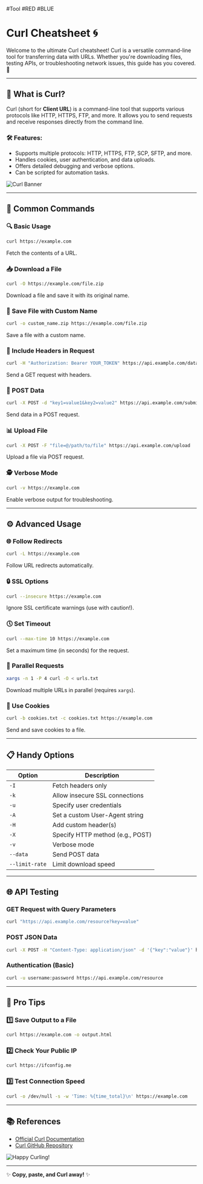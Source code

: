 #Tool #RED #BLUE
# Curl Cheatsheet 🌀

Welcome to the ultimate Curl cheatsheet! Curl is a versatile command-line tool for transferring data with URLs. Whether you're downloading files, testing APIs, or troubleshooting network issues, this guide has you covered. 🎉

---

## 🌟 What is Curl?
Curl (short for **Client URL**) is a command-line tool that supports various protocols like HTTP, HTTPS, FTP, and more. It allows you to send requests and receive responses directly from the command line.

### 🛠 Features:
- Supports multiple protocols: HTTP, HTTPS, FTP, SCP, SFTP, and more.
- Handles cookies, user authentication, and data uploads.
- Offers detailed debugging and verbose options.
- Can be scripted for automation tasks.

![Curl Banner](https://via.placeholder.com/800x200?text=Master+Curl+Like+a+Pro)  

---

## 🧰 Common Commands

### 🔍 Basic Usage
```bash
curl https://example.com
```
Fetch the contents of a URL.

### 📥 Download a File
```bash
curl -O https://example.com/file.zip
```
Download a file and save it with its original name.

### 📂 Save File with Custom Name
```bash
curl -o custom_name.zip https://example.com/file.zip
```
Save a file with a custom name.

### 🪪 Include Headers in Request
```bash
curl -H "Authorization: Bearer YOUR_TOKEN" https://api.example.com/data
```
Send a GET request with headers.

### 📨 POST Data
```bash
curl -X POST -d "key1=value1&key2=value2" https://api.example.com/submit
```
Send data in a POST request.

### 📊 Upload File
```bash
curl -X POST -F "file=@/path/to/file" https://api.example.com/upload
```
Upload a file via POST request.

### 🕵️ Verbose Mode
```bash
curl -v https://example.com
```
Enable verbose output for troubleshooting.

---

## ⚙️ Advanced Usage

### 🌐 Follow Redirects
```bash
curl -L https://example.com
```
Follow URL redirects automatically.

### 🔒 SSL Options
```bash
curl --insecure https://example.com
```
Ignore SSL certificate warnings (use with caution!).

### 🕔 Set Timeout
```bash
curl --max-time 10 https://example.com
```
Set a maximum time (in seconds) for the request.

### 🧵 Parallel Requests
```bash
xargs -n 1 -P 4 curl -O < urls.txt
```
Download multiple URLs in parallel (requires `xargs`).

### 🍪 Use Cookies
```bash
curl -b cookies.txt -c cookies.txt https://example.com
```
Send and save cookies to a file.

---

## 📋 Handy Options

| Option       | Description                       |
|--------------|-----------------------------------|
| `-I`         | Fetch headers only                |
| `-k`         | Allow insecure SSL connections    |
| `-u`         | Specify user credentials          |
| `-A`         | Set a custom User-Agent string    |
| `-H`         | Add custom header(s)              |
| `-X`         | Specify HTTP method (e.g., POST)  |
| `-v`         | Verbose mode                      |
| `--data`     | Send POST data                    |
| `--limit-rate`| Limit download speed              |

---

## 🌐 API Testing

### GET Request with Query Parameters
```bash
curl "https://api.example.com/resource?key=value"
```

### POST JSON Data
```bash
curl -X POST -H "Content-Type: application/json" -d '{"key":"value"}' https://api.example.com/resource
```

### Authentication (Basic)
```bash
curl -u username:password https://api.example.com/resource
```

---

## 🚀 Pro Tips

### 1️⃣ Save Output to a File
```bash
curl https://example.com -o output.html
```

### 2️⃣ Check Your Public IP
```bash
curl https://ifconfig.me
```

### 3️⃣ Test Connection Speed
```bash
curl -o /dev/null -s -w 'Time: %{time_total}\n' https://example.com
```

---

## 📚 References
- [Official Curl Documentation](https://curl.se/docs/)
- [Curl GitHub Repository](https://github.com/curl/curl)

![Happy Curling!](https://via.placeholder.com/600x150?text=Happy+Curling!)

---

✨ **Copy, paste, and Curl away!** ✨
